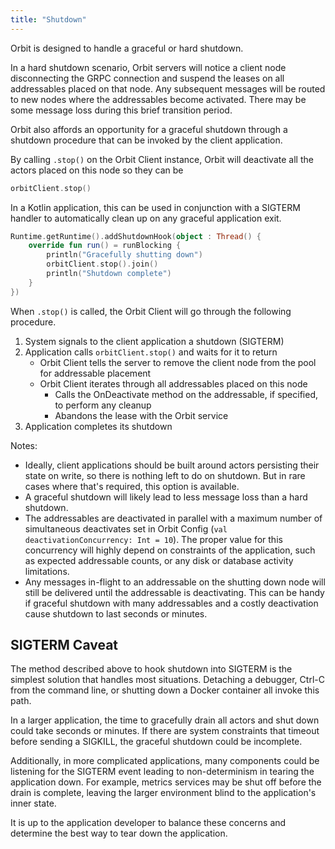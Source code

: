 ```yaml
---
title: "Shutdown"
---
```


Orbit is designed to handle a graceful or hard shutdown.

In a hard shutdown scenario, Orbit servers will notice a client node disconnecting the GRPC connection and suspend the leases on all addressables placed on that node. Any subsequent messages will be routed to new nodes where the addressables become activated. There may be some message loss during this brief transition period.

Orbit also affords an opportunity for a graceful shutdown through a shutdown procedure that can be invoked by the client application.

By calling `.stop()` on the Orbit Client instance, Orbit will deactivate all the actors placed on this node so they can be 

```kotlin
orbitClient.stop()
```

In a Kotlin application, this can be used in conjunction with a SIGTERM handler to automatically clean up on any graceful application exit.

```kotlin
Runtime.getRuntime().addShutdownHook(object : Thread() {
    override fun run() = runBlocking {
        println("Gracefully shutting down")
        orbitClient.stop().join()
        println("Shutdown complete")
    }
})
```

When `.stop()` is called, the Orbit Client will go through the following procedure.

1. System signals to the client application a shutdown (SIGTERM)
2. Application calls `orbitClient.stop()` and waits for it to return
    * Orbit Client tells the server to remove the client node from the pool for addressable placement
    * Orbit Client iterates through all addressables placed on this node
        * Calls the OnDeactivate method on the addressable, if specified, to perform any cleanup
        * Abandons the lease with the Orbit service
3. Application completes its shutdown

Notes:
* Ideally, client applications should be built around actors persisting their state on write, so there is nothing left to do on shutdown. But in rare cases where that's required, this option is available.
* A graceful shutdown will likely lead to less message loss than a hard shutdown.
* The addressables are deactivated in parallel with a maximum number of simultaneous deactivates set in Orbit Config (`val deactivationConcurrency: Int = 10`). The proper value for this concurrency will highly depend on constraints of the application, such as expected addressable counts, or any disk or database activity limitations.
* Any messages in-flight to an addressable on the shutting down node will still be delivered until the addressable is deactivating. This can be handy if graceful shutdown with many addressables and a costly deactivation cause shutdown to last seconds or minutes.

## SIGTERM Caveat
The method described above to hook shutdown into SIGTERM is the simplest solution that handles most situations. Detaching a debugger, Ctrl-C from the command line, or shutting down a Docker container all invoke this path.

In a larger application, the time to gracefully drain all actors and shut down could take seconds or minutes. If there are system constraints that timeout before sending a SIGKILL, the graceful shutdown could be incomplete.

Additionally, in more complicated applications, many components could be listening for the SIGTERM event leading to non-determinism in tearing the application down. For example, metrics services may be shut off before the drain is complete, leaving the larger environment blind to the application's inner state.

It is up to the application developer to balance these concerns and determine the best way to tear down the application.